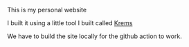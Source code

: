 This is my personal website

I built it using a little tool I built called [Krems](https://github.com/mreider/krems)

We have to build the site locally for the github action to work.
